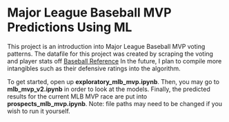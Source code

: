 # Major League Baseball MVP Predictions Using ML
This project is an introduction into Major League Baseball MVP voting patterns. The datafile for this project was created by scraping the voting and player stats off [Baseball Reference](https://www.baseball-reference.com/awards/awards_2023.shtml) In the future, I plan to compile more intangibles such as their defensive ratings into the algorithm. 

To get started, open up **exploratory_mlb_mvp.ipynb**. Then, you may go to **mlb_mvp_v2.ipynb** in order to look at the models. Finally, the predicted results for the current MLB MVP race are put into **prospects_mlb_mvp.ipynb**. Note: file paths may need to be changed if you wish to run it yourself.
